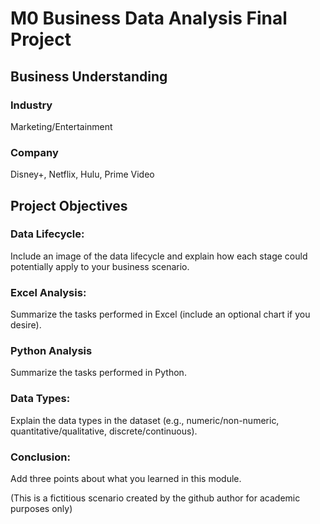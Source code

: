 # M0 Business Data Analysis Final Project

## Business Understanding
 
### Industry
Marketing/Entertainment

### Company
Disney+, Netflix, Hulu, Prime Video

## Project Objectives

### Data Lifecycle:
Include an image of the data lifecycle and explain how each stage could potentially apply to your business scenario.
### Excel Analysis:
Summarize the tasks performed in Excel (include an optional chart if you desire).
### Python Analysis
Summarize the tasks performed in Python.
### Data Types:
Explain the data types in the dataset (e.g., numeric/non-numeric, quantitative/qualitative, discrete/continuous).
### Conclusion:
Add three points about what you learned in this module.

(This is a fictitious scenario created by the github author for academic purposes only)
